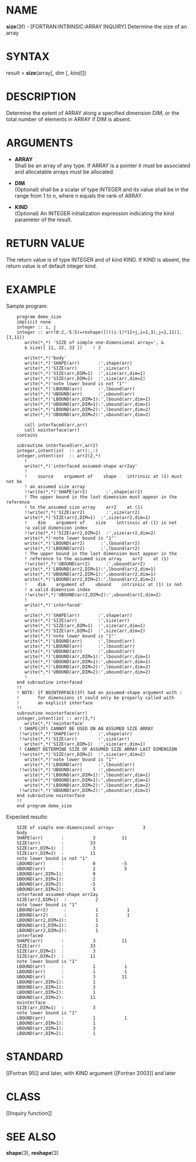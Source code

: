 # NAME

**size**(3f) - \[FORTRAN:INTRINSIC:ARRAY INQUIRY\] Determine the size of
an array

# SYNTAX

result = **size**(array\[, dim \[, kind\]\])

# DESCRIPTION

Determine the extent of ARRAY along a specified dimension DIM, or the
total number of elements in ARRAY if DIM is absent.

# ARGUMENTS

  - **ARRAY**  
    Shall be an array of any type. If ARRAY is a pointer it must be
    associated and allocatable arrays must be allocated.

  - **DIM**  
    (Optional) shall be a scalar of type INTEGER and its value shall be
    in the range from 1 to n, where n equals the rank of ARRAY.

  - **KIND**  
    (Optional) An INTEGER initialization expression indicating the kind
    parameter of the result.

# RETURN VALUE

The return value is of type INTEGER and of kind KIND. If KIND is absent,
the return value is of default integer kind.

# EXAMPLE

Sample program:

``` 
    program demo_size
    implicit none
    integer :: i, j
    integer :: arr(0:2,-5:5)=reshape([(((i-1)*11+j,i=1,3),j=1,11)],[3,11])
       write(*,*) 'SIZE of simple one-dimensional array=', &
       & size([ 11, 22, 33 ])    ! 3

       write(*,*)'body'
       write(*,*)'SHAPE(arr)       :',shape(arr)
       write(*,*)'SIZE(arr)        :',size(arr)
       write(*,*)'SIZE(arr,DIM=1)  :',size(arr,dim=1)
       write(*,*)'SIZE(arr,DIM=2)  :',size(arr,dim=2)
       write(*,*)'note lower bound is not "1"'
       write(*,*)'LBOUND(arr)      :',lbound(arr)
       write(*,*)'UBOUND(arr)      :',ubound(arr)
       write(*,*)'LBOUND(arr,DIM=1):',lbound(arr,dim=1)
       write(*,*)'UBOUND(arr,DIM=1):',ubound(arr,dim=1)
       write(*,*)'LBOUND(arr,DIM=2):',lbound(arr,dim=2)
       write(*,*)'UBOUND(arr,DIM=2):',ubound(arr,dim=2)

       call interfaced(arr,arr)
       call nointerface(arr)
    contains

    subroutine interfaced(arr,arr2)
    integer,intent(in)  :: arr(:,:)
    integer,intent(in)  :: arr2(2,*)
       !
       write(*,*)'interfaced assumed-shape arr2ay'
       !
       !    source    argument of    shape    intrinsic at (1) must not be
       ! an assumed size array
       !!write(*,*)'SHAPE(arr2)       :',shape(arr2)
       ! The upper bound in the last dimension must appear in the reference
       ! to the assumed size array    arr2    at (1)
       !!write(*,*)'SIZE(arr2)        :',size(arr2)
       write(*,*)'SIZE(arr2,DIM=1)  :',size(arr2,dim=1)
       !    dim    argument of    size    intrinsic at (1) is not
       !a valid dimension index
       !!write(*,*)'SIZE(arr2,DIM=2)  :',size(arr2,dim=2)
       write(*,*)'note lower bound is "1"'
       write(*,*)'LBOUND(arr2)      :',lbound(arr2)
       write(*,*)'LBOUND(arr2)      :',lbound(arr2)
       ! The upper bound in the last dimension must appear in the
       ! reference to the assumed size array    arr2    at (1)
       !!write(*,*)'UBOUND(arr2)      :',ubound(arr2)
       write(*,*)'LBOUND(arr2,DIM=1):',lbound(arr2,dim=1)
       write(*,*)'UBOUND(arr2,DIM=1):',ubound(arr2,dim=1)
       write(*,*)'LBOUND(arr2,DIM=2):',lbound(arr2,dim=2)
       !    dim    argument of    ubound    intrinsic at (1) is not
       ! a valid dimension index
       !!write(*,*)'UBOUND(arr2,DIM=2):',ubound(arr2,dim=2)
       !
       write(*,*)'interfaced'
       !
       write(*,*)'SHAPE(arr)       :',shape(arr)
       write(*,*)'SIZE(arr)        :',size(arr)
       write(*,*)'SIZE(arr,DIM=1)  :',size(arr,dim=1)
       write(*,*)'SIZE(arr,DIM=2)  :',size(arr,dim=2)
       write(*,*)'note lower bound is "1"'
       write(*,*)'LBOUND(arr)      :',lbound(arr)
       write(*,*)'LBOUND(arr)      :',lbound(arr)
       write(*,*)'UBOUND(arr)      :',ubound(arr)
       write(*,*)'LBOUND(arr,DIM=1):',lbound(arr,dim=1)
       write(*,*)'UBOUND(arr,DIM=1):',ubound(arr,dim=1)
       write(*,*)'LBOUND(arr,DIM=2):',lbound(arr,dim=2)
       write(*,*)'UBOUND(arr,DIM=2):',ubound(arr,dim=2)
       !
    end subroutine interfaced
    !!
    ! NOTE: If NOINTERFACE(3f) had an assumed-shape argument with :
    !       for dimensions it could only be properly called with
    !       an explicit interface
    !!
    subroutine nointerface(arr)
    integer,intent(in) :: arr(3,*)
       write(*,*)'nointerface'
     ! SHAPE(3f) CANNOT BE USED ON AN ASSUMED SIZE ARRAY
     !!write(*,*)'SHAPE(arr)       :',shape(arr)
     !!write(*,*)'SIZE(arr)        :',size(arr)
       write(*,*)'SIZE(arr,DIM=1)  :',size(arr,dim=1)
     ! CANNOT DETERMINE SIZE OF ASSUMED SIZE ARRAY LAST DIMENSION
     !!write(*,*)'SIZE(arr,DIM=2)  :',size(arr,dim=2)
       write(*,*)'note lower bound is "1"'
       write(*,*)'LBOUND(arr)      :',lbound(arr)
     !!write(*,*)'UBOUND(arr)      :',ubound(arr)
       write(*,*)'LBOUND(arr,DIM=1):',lbound(arr,dim=1)
       write(*,*)'UBOUND(arr,DIM=1):',ubound(arr,dim=1)
       write(*,*)'LBOUND(arr,DIM=2):',lbound(arr,dim=2)
     !!write(*,*)'UBOUND(arr,DIM=2):',ubound(arr,dim=2)
    end subroutine nointerface
    !!
    end program demo_size

```

Expected results:

``` 
    SIZE of simple one-dimensional array=           3
    body
    SHAPE(arr)       :           3          11
    SIZE(arr)        :          33
    SIZE(arr,DIM=1)  :           3
    SIZE(arr,DIM=2)  :          11
    note lower bound is not "1"
    LBOUND(arr)      :           0          -5
    UBOUND(arr)      :           2           5
    LBOUND(arr,DIM=1):           0
    UBOUND(arr,DIM=1):           2
    LBOUND(arr,DIM=2):          -5
    UBOUND(arr,DIM=2):           5
    interfaced assumed-shape arr2ay
    SIZE(arr2,DIM=1)  :           2
    note lower bound is "1"
    LBOUND(arr2)      :           1           1
    LBOUND(arr2)      :           1           1
    LBOUND(arr2,DIM=1):           1
    UBOUND(arr2,DIM=1):           2
    LBOUND(arr2,DIM=2):           1
    interfaced
    SHAPE(arr)       :           3          11
    SIZE(arr)        :          33
    SIZE(arr,DIM=1)  :           3
    SIZE(arr,DIM=2)  :          11
    note lower bound is "1"
    LBOUND(arr)      :           1           1
    LBOUND(arr)      :           1           1
    UBOUND(arr)      :           3          11
    LBOUND(arr,DIM=1):           1
    UBOUND(arr,DIM=1):           3
    LBOUND(arr,DIM=2):           1
    UBOUND(arr,DIM=2):          11
    nointerface
    SIZE(arr,DIM=1)  :           3
    note lower bound is "1"
    LBOUND(arr)      :           1           1
    LBOUND(arr,DIM=1):           1
    UBOUND(arr,DIM=1):           3
    LBOUND(arr,DIM=2):           1
```

# STANDARD

\[\[Fortran 95\]\] and later, with KIND argument \[\[Fortran 2003\]\]
and later

# CLASS

\[\[Inquiry function\]\]

# SEE ALSO

**shape**(3), **reshape**(3)
